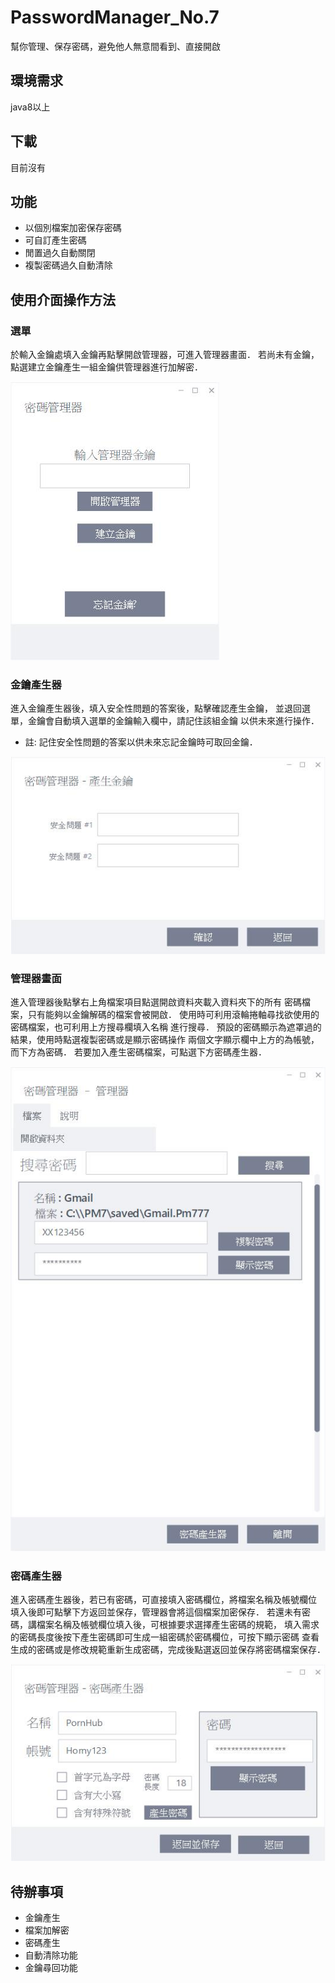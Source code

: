 # PasswordManager_No.7
幫你管理、保存密碼，避免他人無意間看到、直接開啟

## 環境需求
java8以上

## 下載
目前沒有

## 功能
- 以個別檔案加密保存密碼
- 可自訂產生密碼
- 閒置過久自動關閉
- 複製密碼過久自動清除


## 使用介面操作方法
### 選單
於輸入金鑰處填入金鑰再點擊開啟管理器，可進入管理器畫面．
若尚未有金鑰，點選建立金鑰產生一組金鑰供管理器進行加解密．

![選單](readmeImage/menu.jpg "選單")
### 金鑰產生器
進入金鑰產生器後，填入安全性問題的答案後，點擊確認產生金鑰，
並退回選單，金鑰會自動填入選單的金鑰輸入欄中，請記住該組金鑰
以供未來進行操作．
- 註: 記住安全性問題的答案以供未來忘記金鑰時可取回金鑰．

![產生key](readmeImage/KeyMaker.jpg "產生key")
### 管理器畫面
進入管理器後點擊右上角檔案項目點選開啟資料夾載入資料夾下的所有
密碼檔案，只有能夠以金鑰解碼的檔案會被開啟．
使用時可利用滾輪捲軸尋找欲使用的密碼檔案，也可利用上方搜尋欄填入名稱
進行搜尋．
預設的密碼顯示為遮罩過的結果，使用時點選複製密碼或是顯示密碼操作
兩個文字顯示欄中上方的為帳號，而下方為密碼．
若要加入產生密碼檔案，可點選下方密碼產生器．

![管理器畫面](readmeImage/insidePage.jpg "管理器畫面")
### 密碼產生器
進入密碼產生器後，若已有密碼，可直接填入密碼欄位，將檔案名稱及帳號欄位
填入後即可點擊下方返回並保存，管理器會將這個檔案加密保存．
若還未有密碼，講檔案名稱及帳號欄位填入後，可根據要求選擇產生密碼的規範，
填入需求的密碼長度後按下產生密碼即可生成一組密碼於密碼欄位，可按下顯示密碼
查看生成的密碼或是修改規範重新生成密碼，完成後點選返回並保存將密碼檔案保存．

![密碼產生](readmeImage/pwdGenerater.jpg "密碼產生")

## 待辦事項
- 金鑰產生
- 檔案加解密
- 密碼產生
- 自動清除功能
- 金鑰尋回功能
